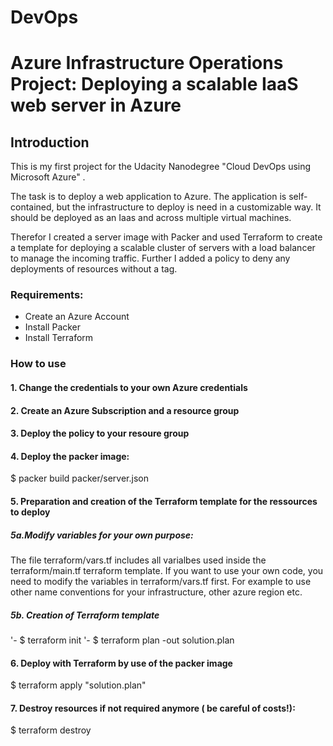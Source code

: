 # DevOps
# Azure Infrastructure Operations Project: Deploying a scalable IaaS web server in Azure

## Introduction


This is my first project for the Udacity Nanodegree "Cloud DevOps using Microsoft Azure" .

The task is to deploy a web application to Azure. The application is self-contained, but the infrastructure to deploy is need in a customizable way.
It should be deployed as an Iaas and across multiple virtual machines.

Therefor I created a server image with Packer and used Terraform to create a template for deploying a scalable cluster of servers with a load balancer to manage the incoming traffic.
Further I added a policy to deny any deployments of resources without a tag.

### Requirements:
- Create an Azure Account
- Install Packer
- Install Terraform

### How to use 
#### 1. Change the credentials to your own Azure credentials

#### 2. Create an Azure Subscription and a resource group

#### 3. Deploy the policy to your resoure group

#### 4. Deploy the packer image:

$ packer build packer/server.json

#### 5. Preparation and creation of the Terraform template for the ressources to deploy

##### 5a.Modify variables for your own purpose:
The file terraform/vars.tf includes all varialbes used inside the terraform/main.tf terraform template. If you want to use your own code, you need to modify the variables in terraform/vars.tf first. For example to use other name conventions for your infrastructure, other azure region etc.

##### 5b. Creation of Terraform template
'- $ terraform init
'- $ terraform plan -out solution.plan

#### 6. Deploy with Terraform by use of the packer image

$ terraform apply "solution.plan"

#### 7. Destroy resources if not required anymore ( be careful of costs!):
$ terraform destroy
